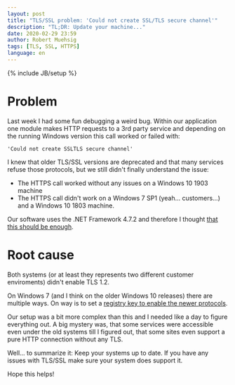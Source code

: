 ```yaml
---
layout: post
title: "TLS/SSL problem: 'Could not create SSL/TLS secure channel'"
description: "TL;DR: Update your machine..."
date: 2020-02-29 23:59
author: Robert Muehsig
tags: [TLS, SSL, HTTPS]
language: en
---
```


{% include JB/setup %}

# Problem

Last week I had some fun debugging a weird bug. Within our application one module makes HTTP requests to a 3rd party service and depending on the running Windows version this call worked or failed with:

    'Could not create SSLTLS secure channel'

I knew that older TLS/SSL versions are deprecated and that many services refuse those protocols, but we still didn't finally understand the issue:

* The HTTPS call worked without any issues on a Windows 10 1903 machine
* The HTTPS call didn't work on a Windows 7 SP1 (yeah... customers...) and a Windows 10 1803 machine.

Our software uses the .NET Framework 4.7.2 and therefore I thought [that this should be enough](https://docs.microsoft.com/en-us/dotnet/framework/network-programming/tls).

# Root cause

Both systems (or at least they represents two different customer enviroments) didn't enable TLS 1.2.

On Windows 7 (and I think on the older Windows 10 releases) there are multiple ways. On way is to set a [registry key to enable the newer protocols](https://support.microsoft.com/en-us/help/3140245/update-to-enable-tls-1-1-and-tls-1-2-as-default-secure-protocols-in-wi#easy). 

Our setup was a bit more complex than this and I needed like a day to figure everything out. A big mystery was, that some services were accessible even under the old systems till I figured out, that some sites even support a pure HTTP connection without any TLS.

Well... to summarize it: Keep your systems up to date. If you have any issues with TLS/SSL make sure your system does support it. 

Hope this helps!

